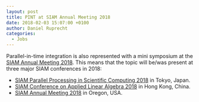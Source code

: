 ```yaml
---
layout: post
title: PINT at SIAM Annual Meeting 2018
date: 2018-02-03 15:07:00 +0100
author: Daniel Ruprecht
categories:
  - Jobs
---
```


Parallel-in-time integration is also represented with a mini symposium at the [SIAM Annual Meeting 2018](http://meetings.siam.org/sess/dsp_programsess.cfm?SESSIONCODE=64851). This means that the topic will be/was present at three major SIAM conferences in 2018:

 - [SIAM Parallel Processing in Scientific Computing 2018](http://meetings.siam.org/sess/dsp_programsess.cfm?SESSIONCODE=63542) in Tokyo, Japan.
 - [SIAM Conference on Applied Linear Algebra 2018](http://www.math.hkbu.edu.hk/siam-ala18/Minisymposia.php) in Hong Kong, China.
 - [SIAM Annual Meeting 2018](http://meetings.siam.org/sess/dsp_programsess.cfm?SESSIONCODE=64851) in Oregon, USA.

<!--more-->



